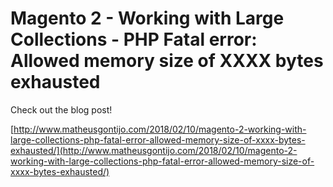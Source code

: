 # Magento 2 - Working with Large Collections - PHP Fatal error: Allowed memory size of XXXX bytes exhausted

Check out the blog post!

[http://www.matheusgontijo.com/2018/02/10/magento-2-working-with-large-collections-php-fatal-error-allowed-memory-size-of-xxxx-bytes-exhausted/](http://www.matheusgontijo.com/2018/02/10/magento-2-working-with-large-collections-php-fatal-error-allowed-memory-size-of-xxxx-bytes-exhausted/)

